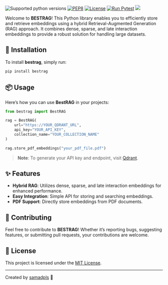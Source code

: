 
![Supported python versions](https://img.shields.io/badge/python-3.8%20%7C%203.9%20%7C%203.10%20%7C%203.11-blue)
[![PEP8](https://img.shields.io/badge/code%20style-pep8-black.svg)](https://www.python.org/dev/peps/pep-0008/)
[![License](https://img.shields.io/badge/License-MIT%202.0-blue.svg)](LICENSE)
[![Run Pytest](https://github.com/samadpls/bestrag/actions/workflows/pytest.yml/badge.svg?branch=main)](https://github.com/samadpls/bestrag/actions/workflows/pytest.yml)
<img src='https://img.shields.io/github/stars/samadpls/bestrag?color=red&label=stars&logoColor=black&style=social'>

Welcome to **BESTRAG**! This Python library enables you to efficiently store and retrieve embeddings using a hybrid Retrieval-Augmented Generation (RAG) approach. It combines dense, sparse, and late interaction embeddings to provide a robust solution for handling large datasets.

## 🚀 Installation

To install **bestrag**, simply run:

```bash
pip install bestrag
```

## 📦 Usage

Here’s how you can use **BestRAG** in your projects:

```python
from bestrag import BestRAG

rag = BestRAG(
    url="https://YOUR_QDRANT_URL", 
    api_key="YOUR_API_KEY", 
    collection_name="YOUR_COLLECTION_NAME"
)

rag.store_pdf_embeddings("your_pdf_file.pdf")
```

> **Note**: To generate your API key and endpoint, visit [Qdrant](https://qdrant.tech/).

## ✨ Features

- **Hybrid RAG**: Utilizes dense, sparse, and late interaction embeddings for enhanced performance.
- **Easy Integration**: Simple API for storing and searching embeddings.
- **PDF Support**: Directly store embeddings from PDF documents.

## 🤝 Contributing

Feel free to contribute to **BESTRAG**! Whether it’s reporting bugs, suggesting features, or submitting pull requests, your contributions are welcome. 

## 📝 License

This project is licensed under the [MIT License](LICENSE).

---

Created by [samadpls](https://github.com/samadpls) 🎉